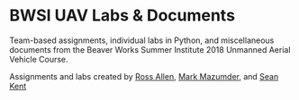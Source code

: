 # BWSI UAV Labs & Documents

Team-based assignments, individual labs in Python, and miscellaneous documents from the Beaver Works Summer Institute 2018 Unmanned Aerial Vehicle Course.

Assignments and labs created by [Ross Allen](https://github.com/rallen10), [Mark Mazumder](https://github.com/mmaz), and [Sean Kent](https://github.com/seankent)
